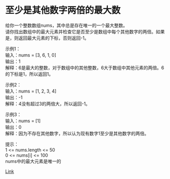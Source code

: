 <h1>至少是其他数字两倍的最大数</h1>

给你一个整数数组nums，其中总是存在唯一的一个最大整数。</br>
请你找出数组中的最大元素并检查它是否至少是数组中每个其他数字的两倍。如果是，则返回最大元素的下标，否则返回-1。</br>

示例1：</br>
输入：nums = [3, 6, 1, 0]</br>
输出：1</br>
解释：6是最大的整数，对于数组中的其他整数，6大于数组中其他元素的两倍。6的下标是1，所以返回1。</br>

示例2：</br>
输入：nums = [1, 2, 3, 4]</br>
输出：-1</br>
解释：4没有超过3的两倍大，所以返回-1。</br>

示例3：</br>
输入：nums = [1]</br>
输出：0</br>
解释：因为不存在其他数字，所以认为现有数字1至少是其他数字的两倍。</br>

提示：</br>
1 <= nums.length <= 50</br>
0 <= nums[i] <= 100</br>
nums中的最大元素是唯一的</br>

[Link](https://leetcode-cn.com/problems/largest-number-at-least-twice-of-others/)
